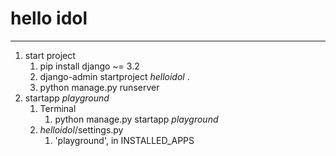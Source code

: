 # hello idol


---
1. start project
   1. pip install django ~= 3.2
   2. django-admin startproject _helloidol_ .
   3. python manage.py runserver
2. startapp _playground_
   1. Terminal
      1. python manage.py startapp _playground_
   2. _helloidol_/settings.py
      1. 'playground', in INSTALLED_APPS